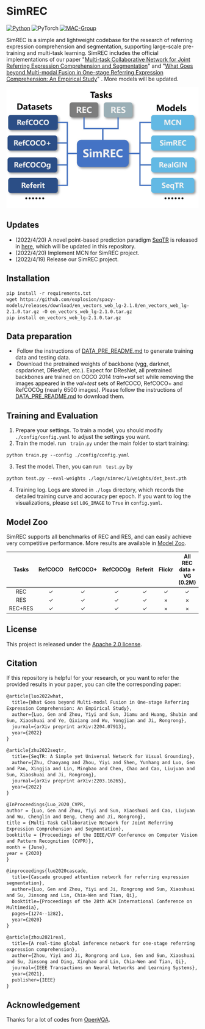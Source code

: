 # SimREC

[![Python](https://img.shields.io/badge/python-blue.svg)](https://www.python.org/)
![PyTorch](https://img.shields.io/badge/pytorch-%237732a8)
[![MAC-Group](https://img.shields.io/badge/mac-group-orange.svg)](https://mac.xmu.edu.cn/)

SimREC is a simple and lightweight codebase for the research of referring expression comprehension and segmentation,  supporting large-scale pre-training and multi-task learning.   SimREC includes the official implementations of our paper  "[Multi-task Collaborative Network for Joint Referring Expression Comprehension and Segmentation](https://openaccess.thecvf.com/content_CVPR_2020/papers/Luo_Multi-Task_Collaborative_Network_for_Joint_Referring_Expression_Comprehension_and_Segmentation_CVPR_2020_paper.pdf)" and  "[What Goes beyond Multi-modal Fusion in One-stage Referring Expression Comprehension: An Empirical Study](https://arxiv.org/pdf/2204.07913.pdf)" .  More models will be updated. 


<p align="center">
	<img src="./misc/SimREC.jpg" width="550">
</p>


## Updates
- (2022/4/20) A novel point-based prediction paradigm [SeqTR](https://arxiv.org/abs/2203.16265) is released in [here](https://github.com/sean-zhuh/SeqTR), which will be updated in this repository.
- (2022/4/20) Implement MCN for SimREC project.
- (2022/4/19) Release our SimREC project.
## Installation
```
pip install -r requirements.txt
wget https://github.com/explosion/spacy-models/releases/download/en_vectors_web_lg-2.1.0/en_vectors_web_lg-2.1.0.tar.gz -O en_vectors_web_lg-2.1.0.tar.gz
pip install en_vectors_web_lg-2.1.0.tar.gz
```
## Data preparation

-  Follow the instructions of  [DATA_PRE_README.md](https://github.com/luogen1996/SimREC/blob/main/DATA_PRE_README.md) to generate training data and testing data.
-  Download the pretrained weights of backbone (vgg, darknet, cspdarknet, DResNet, etc.).  Expect for DResNet, all pretrained backbones are trained  on COCO 2014 *train+val*  set while removing the images appeared in the *val+test* sets of RefCOCO, RefCOCO+ and RefCOCOg (nearly 6500 images).  Please follow the instructions of  [DATA_PRE_README.md](https://github.com/luogen1996/SimREC/blob/main/DATA_PRE_README.md) to download them.

## Training and Evaluation 

1. Prepare your settings. To train a model, you should  modify ``./config/config.yaml``  to adjust the settings  you want. 
2. Train the model. run ` train.py`  under the main folder to start training:
```
python train.py --config ./config/config.yaml
```
3. Test the model.   Then, you can run ` test.py`  by
```
python test.py --eval-weights ./logs/simrec/1/weights/det_best.pth
```
4. Training log.  Logs are stored in ``./logs`` directory, which records the detailed training curve and accuracy per epoch. If you want to log the visualizations, please  set  ``LOG_IMAGE`` to ``True`` in ``config.yaml``.   

## Model Zoo
SimREC supports all benchmarks of REC and RES, and  can easily achieve  very competitive performance.  More results  are available  in [Model Zoo](https://github.com/luogen1996/SimREC/blob/main/MODEL_ZOO.md).

|  Tasks  | RefCOCO | RefCOCO+ | RefCOCOg | Referit | Flickr | All REC data + VG (0.2M) |
| :-----: | :-----: | :------: | :------: | :-----: | :----: | :----------------------: |
|   REC   |    ✓    |    ✓     |    ✓     |    ✓    |   ✓    |            ✓             |
|   RES   |    ✓    |    ✓     |    ✓     |    ✓    |   ×    |            ×             |
| REC+RES |    ✓    |    ✓     |    ✓     |    ✓    |   ×    |            ×             |


## License

This project is released under the [Apache 2.0 license](LICENSE).

## Citation

If this repository is helpful for your research, or you want to refer the provided results in your paper, you can cite the corresponding paper:
```
@article{luo2022what,
  title={What Goes beyond Multi-modal Fusion in One-stage Referring Expression Comprehension: An Empirical Study},
  author={Luo, Gen and Zhou, Yiyi and Sun, Jiamu and Huang, Shubin and Sun, Xiaoshuai and Ye, Qixiang and Wu, Yongjian and Ji, Rongrong},
  journal={arXiv preprint arXiv:2204.07913},
  year={2022}
}
```
```
@article{zhu2022seqtr,
  title={SeqTR: A Simple yet Universal Network for Visual Grounding},
  author={Zhu, Chaoyang and Zhou, Yiyi and Shen, Yunhang and Luo, Gen and Pan, Xingjia and Lin, Mingbao and Chen, Chao and Cao, Liujuan and Sun, Xiaoshuai and Ji, Rongrong},
  journal={arXiv preprint arXiv:2203.16265},
  year={2022}
}
```
```
@InProceedings{Luo_2020_CVPR,
author = {Luo, Gen and Zhou, Yiyi and Sun, Xiaoshuai and Cao, Liujuan and Wu, Chenglin and Deng, Cheng and Ji, Rongrong},
title = {Multi-Task Collaborative Network for Joint Referring Expression Comprehension and Segmentation},
booktitle = {Proceedings of the IEEE/CVF Conference on Computer Vision and Pattern Recognition (CVPR)},
month = {June},
year = {2020}
}
```
```
@inproceedings{luo2020cascade,
  title={Cascade grouped attention network for referring expression segmentation},
  author={Luo, Gen and Zhou, Yiyi and Ji, Rongrong and Sun, Xiaoshuai and Su, Jinsong and Lin, Chia-Wen and Tian, Qi},
  booktitle={Proceedings of the 28th ACM International Conference on Multimedia},
  pages={1274--1282},
  year={2020}
}
```
```
@article{zhou2021real,
  title={A real-time global inference network for one-stage referring expression comprehension},
  author={Zhou, Yiyi and Ji, Rongrong and Luo, Gen and Sun, Xiaoshuai and Su, Jinsong and Ding, Xinghao and Lin, Chia-Wen and Tian, Qi},
  journal={IEEE Transactions on Neural Networks and Learning Systems},
  year={2021},
  publisher={IEEE}
}
```
## Acknowledgement

 Thanks for a lot of codes from  [OpenVQA](https://github.com/MILVLG/openvqa).

